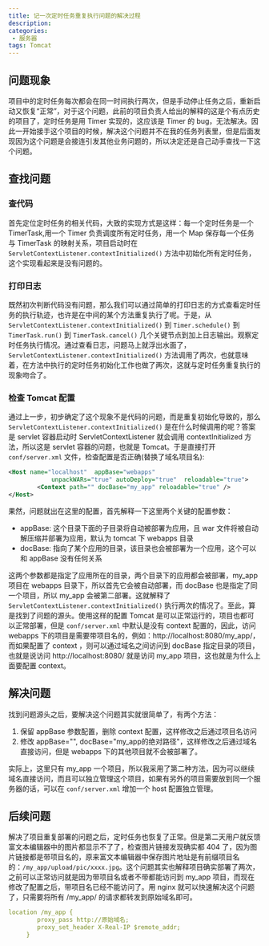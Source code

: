 ```yaml
---
title: 记一次定时任务重复执行问题的解决过程
description: 
categories:
 - 服务器
tags: Tomcat
---
```



## 问题现象
项目中的定时任务每次都会在同一时间执行两次，但是手动停止任务之后，重新启动又恢复“正常”，对于这个问题，此前的项目负责人给出的解释的这是个有点历史的项目了，定时任务是用 Timer 实现的，这应该是 Timer 的 bug，无法解决。因此一开始接手这个项目的时候，解决这个问题并不在我的任务列表里，但是后面发现因为这个问题是会接连引发其他业务问题的，所以决定还是自己动手查找一下这个问题。

<!-- more -->

## 查找问题

### 查代码

首先定位定时任务的相关代码，大致的实现方式是这样：每一个定时任务是一个 TimerTask,用一个 Timer 负责调度所有定时任务，用一个 Map 保存每一个任务与 TimerTask 的映射关系，项目启动时在 ```ServletContextListener.contextInitialized()``` 方法中初始化所有定时任务，这个实现看起来是没有问题的。

### 打印日志

既然初次判断代码没有问题，那么我们可以通过简单的打印日志的方式查看定时任务的执行轨迹，也许是在中间的某个方法重复执行了呢。于是，从```ServletContextListener.contextInitialized()``` 到 ```Timer.schedule()``` 到 ```TimerTask.run()``` 到 ```TimerTask.cancel()``` 几个关键节点到加上日志输出。观察定时任务执行情况。通过查看日志，问题马上就浮出水面了，```ServletContextListener.contextInitialized()``` 方法调用了两次，也就意味着，在方法中执行的定时任务初始化工作也做了两次，这就与定时任务重复执行的现象吻合了。

### 检查 Tomcat 配置

通过上一步，初步确定了这个现象不是代码的问题，而是重复初始化导致的，那么 ```ServletContextListener.contextInitialized()``` 是在什么时候调用的呢？答案是 servlet 容器启动时 ServletContextListener 就会调用 contextInitialized 方法，所以这是 servlet 容器的问题，也就是 Tomcat。于是直接打开 ```conf/server.xml``` 文件，检查配置是否正确(替换了域名项目名):

``` xml  
<Host name="localhost"  appBase="webapps"
            unpackWARs="true" autoDeploy="true"  reloadable="true">
        <Context path="" docBase="my_app" reloadable="true" />
</Host>
```

果然，问题就出在这里的配置，首先解释一下这里两个关键的配置参数：

- appBase: 这个目录下面的子目录将自动被部署为应用，且 war 文件将被自动解压缩并部署为应用，默认为 tomcat 下 webapps 目录
- docBase: 指向了某个应用的目录，该目录也会被部署为一个应用，这个可以和 appBase 没有任何关系

这两个参数都是指定了应用所在的目录，两个目录下的应用都会被部署，my_app 项目在 webapps 目录下，所以首先它会被自动部署，而 docBase 也是指定了同一个项目，所以 my_app 会被第二部署。这就解释了 ```ServletContextListener.contextInitialized()``` 执行两次的情况了。至此，算是找到了问题的源头。使用这样的配置 Tomcat 是可以正常运行的，项目也都可以正常部署，但是 ```conf/server.xml``` 中默认是没有 context 配置的，因此，访问 webapps 下的项目是需要带项目名的，例如：http://localhost:8080/my_app/，而如果配置了 context ，则可以通过域名之间访问到 docBase 指定目录的项目，也就是说访问 http://localhost:8080/ 就是访问 my_app 项目，这也就是为什么上面要配置 context。

## 解决问题
找到问题源头之后，要解决这个问题其实就很简单了，有两个方法：

1. 保留 appBase 参数配置，删除 context 配置，这样修改之后通过项目名访问
2. 修改 appBase="", docBase="my_app的绝对路径"，这样修改之后通过域名直接访问，但是 webapps 下的其他项目就不会被部署了。

实际上，这里只有 my_app 一个项目，所以我采用了第二种方法，因为可以继续域名直接访问，而且可以独立管理这个项目，如果有另外的项目需要放到同一个服务器的话，可以在 ```conf/server.xml``` 增加一个 host 配置独立管理。

## 后续问题
解决了项目重复部署的问题之后，定时任务也恢复了正常。但是第二天用户就反馈富文本编辑器中的图片都显示不了了，检查图片链接发现确实都 404 了，因为图片链接都是带项目名的，原来富文本编辑器中保存图片地址是有前缀项目名的：```/my_app/upload/pic/xxxx.jpg```。这个问题其实也解释项目确实部署了两次，之前可以正常访问就是因为带项目名或者不带都能访问到 my_app 项目，而现在修改了配置之后，带项目名已经不能访问了。用 nginx 就可以快速解决这个问题了，只需要将所有 /my_app/ 的请求都转发到原始域名即可。

``` yml 
location /my_app {
        proxy_pass http://原始域名;
        proxy_set_header X-Real-IP $remote_addr;
     }
```
